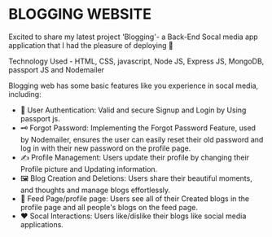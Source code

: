 # BLOGGING WEBSITE 

Excited to share my latest project 'Blogging'- a Back-End Socal media app application that I had the pleasure of deploying 🚀

Technology Used - HTML, CSS, javascript, Node JS, Express JS, MongoDB, passport JS and Nodemailer

Blogging web has some basic features like you experience in socal media, including:

* 🔏 User Authentication: Valid and secure Signup and Login by Using passport js.
* 🗝️ Forgot Password: Implementing the Forgot Password Feature, used by Nodemailer, ensures the user 
can easily reset their old password and log in with their new password on the profile page.
* ✍️ Profile Management: Users update their  profile by changing their Profile picture and Updating information.
* 🖼️ Blog Creation and Deletions: Users share their beautiful moments, and thoughts and manage blogs effortlessly.
* 📄 Feed Page/profile page: Users see all of their Created blogs in the profile page and all people's blogs on the feed page.
* ❤️ Socal Interactions: Users like/dislike their blogs like social media applications.

